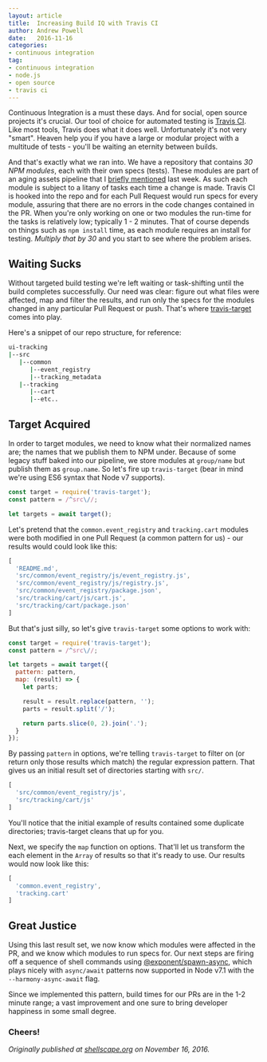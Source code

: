 ```yaml
---
layout: article
title:  Increasing Build IQ with Travis CI
author: Andrew Powell
date:   2016-11-16
categories: 
- continuous integration
tag:
- continuous integration
- node.js
- open source
- travis ci
---
```


Continuous Integration is a must these days. And for social, open source
projects it's crucial. Our tool of choice for automated testing is
[Travis CI](https://travis-ci.org/). Like most tools, Travis does what it does
well. Unfortunately it's not very "smart". Heaven help you if you have a large
or modular project with a multitude of tests - you'll be waiting an eternity
between builds.

<!-- more -->

And that's exactly what we ran into. We have a repository that contains *30 NPM
modules*, each with their own specs (tests). These modules are part of an aging
assets pipeline that I
[briefly mentioned](http://tech.gilt.com/node/2016/11/09/linting-npm-version-conflicts)
last week. As such each module is subject to a litany of tasks each time a change
is made. Travis CI is hooked into the repo and for each Pull Request would run
specs for every module, assuring that there are no errors in the code changes
contained in the PR. When you're only working on one or two modules the run-time
for the tasks is relatively low; typically 1 - 2 minutes. That of course depends
on things such as `npm install` time, as each module requires an install for testing.
*Multiply that by 30* and you start to see where the problem arises.

## Waiting Sucks

Without targeted build testing we're left waiting or task-shifting until the
build completes successfully. Our need was clear: figure out what files were
affected, map and filter the results, and run only the specs for the modules
changed in any particular Pull Request or push. That's where
[travis-target](https://www.npmjs.com/package/travis-target) comes into play.

Here's a snippet of our repo structure, for reference:

```bash
ui-tracking
|--src
   |--common
      |--event_registry
      |--tracking_metadata
   |--tracking
      |--cart
      |--etc..
```

## Target Acquired

In order to target modules, we need to know what their normalized names are; the
names that we publish them to NPM under. Because of some legacy stuff baked into
our pipeline, we store modules at `group/name` but publish them as `group.name`.
So let's fire up `travis-target` (bear in mind we're using ES6 syntax that Node v7 supports).

```js
const target = require('travis-target');
const pattern = /^src\//;

let targets = await target();
```

Let's pretend that the `common.event_registry` and `tracking.cart` modules were
both modified in one Pull Request (a common pattern for us) - our results
would could look like this:

```js
[
  'README.md',
  'src/common/event_registry/js/event_registry.js',
  'src/common/event_registry/js/registry.js',
  'src/common/event_registry/package.json',
  'src/tracking/cart/js/cart.js',
  'src/tracking/cart/package.json'
]
```

But that's just silly, so let's give `travis-target` some options to work with:

```js
const target = require('travis-target');
const pattern = /^src\//;

let targets = await target({
  pattern: pattern,
  map: (result) => {
    let parts;

    result = result.replace(pattern, '');
    parts = result.split('/');

    return parts.slice(0, 2).join('.');
  }
});
```

By passing `pattern` in options, we're telling `travis-target` to filter on (or
return only those results which match) the regular expression pattern. That gives
us an initial result set of directories starting with `src/`.

```js
[
  'src/common/event_registry/js',
  'src/tracking/cart/js'
]
```

You'll notice that the initial example of results contained some duplicate
directories; travis-target cleans that up for you.

Next, we specify the `map` function on options. That'll let us transform the each
element in the `Array` of results so that it's ready to use. Our results would
now look like this:

```js
[
  'common.event_registry',
  'tracking.cart'
]
```

## Great Justice

Using this last result set, we now know which modules were affected in the PR,
and we know which modules to run specs for. Our next steps are firing off a
sequence of shell commands using
[@exponent/spawn-async](https://www.npmjs.com/package/@exponent/spawn-async),
which plays nicely with `async/await` patterns now supported in Node v7.1 with
the `--harmony-async-await` flag.

Since we implemented this pattern, build times for our PRs are in the 1-2 minute
range; a vast improvement and one sure to bring developer happiness in some small
degree.

### Cheers!

*Originally published at
[shellscape.org](http://shellscape.org/2016/11/16/increasing-build-iq-travis-ci) on
November 16, 2016.*
